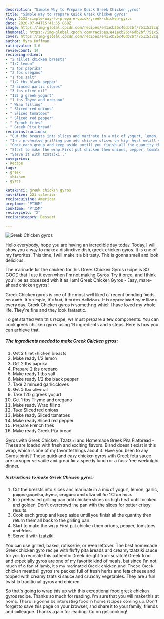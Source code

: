 ```yaml
---
description: "Simple Way to Prepare Quick Greek Chicken gyros"
title: "Simple Way to Prepare Quick Greek Chicken gyros"
slug: 3355-simple-way-to-prepare-quick-greek-chicken-gyros
date: 2020-07-04T15:41:55.868Z
image: https://img-global.cpcdn.com/recipes/e41acb26c46db2bf/751x532cq70/greek-chicken-gyros-recipe-main-photo.jpg
thumbnail: https://img-global.cpcdn.com/recipes/e41acb26c46db2bf/751x532cq70/greek-chicken-gyros-recipe-main-photo.jpg
cover: https://img-global.cpcdn.com/recipes/e41acb26c46db2bf/751x532cq70/greek-chicken-gyros-recipe-main-photo.jpg
author: Myra Hoffman
ratingvalue: 3.6
reviewcount: 14
recipeingredient:
- "2 fillet chicken breasts"
- "1/2 lemon"
- "2 tbs paprika"
- "2 tbs oregano"
- "1 tbs salt"
- "1/2 tbs black pepper"
- "2 minced garlic cloves"
- "3 tbs olive oil"
- "120 g greek yogurt"
- "1 tbs Thyme and oregano"
- " Wrap filling"
- " Sliced red onions"
- " Sliced tomatoes"
- " Sliced red pepper"
- " French fries"
- " Greek Pita bread"
recipeinstructions:
- "Cut the breasts into slices and marinate in a mix of yogurt, lemon, garlic, pepper,paprika,thyme, oregano and olive oil for 1/2 an hour."
- "In a preheated grilling pan add chicken slices on high heat untill cooked and golden. Don&#39;t overcrowd the pan with the slices for better crispy results."
- "Cook each group and keep aside untill you finish all the quantity then return them all back to the grilling pan."
- "Start to make the wrap.First put chicken then onions, pepper, tomatoes and fries."
- "Serve it with tzatziki.."
categories:
- Recipe
tags:
- greek
- chicken
- gyros

katakunci: greek chicken gyros 
nutrition: 221 calories
recipecuisine: American
preptime: "PT36M"
cooktime: "PT35M"
recipeyield: "3"
recipecategory: Dessert

---
```



![Greek Chicken gyros](https://img-global.cpcdn.com/recipes/e41acb26c46db2bf/751x532cq70/greek-chicken-gyros-recipe-main-photo.jpg)

Hello everybody, hope you are having an incredible day today. Today, I will show you a way to make a distinctive dish, greek chicken gyros. It is one of my favorites. This time, I will make it a bit tasty. This is gonna smell and look delicious.

The marinade for the chicken for this Greek Chicken Gyros recipe is SO GOOD that I use it even when I&#39;m not making Gyros. Try it once, and I think you&#39;ll be as obsessed with it as I am! Greek Chicken Gyros - Easy, make-ahead chicken gyros!

Greek Chicken gyros is one of the most well liked of recent trending foods on earth. It's simple, it's fast, it tastes delicious. It is appreciated by millions every day. Greek Chicken gyros is something which I have loved my whole life. They're fine and they look fantastic.


To get started with this recipe, we must prepare a few components. You can cook greek chicken gyros using 16 ingredients and 5 steps. Here is how you can achieve that.

<!--inarticleads1-->

##### The ingredients needed to make Greek Chicken gyros:

1. Get 2 fillet chicken breasts
1. Make ready 1/2 lemon
1. Get 2 tbs paprika
1. Prepare 2 tbs oregano
1. Make ready 1 tbs salt
1. Make ready 1/2 tbs black pepper
1. Take 2 minced garlic cloves
1. Get 3 tbs olive oil
1. Take 120 g greek yogurt
1. Get 1 tbs Thyme and oregano
1. Make ready  Wrap filling
1. Take  Sliced red onions
1. Make ready  Sliced tomatoes
1. Make ready  Sliced red pepper
1. Prepare  French fries
1. Make ready  Greek Pita bread


Gyros with Greek Chicken, Tzatziki and Homemade Greek Pita Flatbread - These are loaded with fresh and exciting flavors. Bland doesn&#39;t exist in this wrap, which is one of my favorite things about it. Have you been to any Gyros joints? These quick and easy chicken gyros with Greek feta sauce are so super versatile and great for a speedy lunch or a fuss-free weeknight dinner. 

<!--inarticleads2-->

##### Instructions to make Greek Chicken gyros:

1. Cut the breasts into slices and marinate in a mix of yogurt, lemon, garlic, pepper,paprika,thyme, oregano and olive oil for 1/2 an hour.
1. In a preheated grilling pan add chicken slices on high heat untill cooked and golden. Don&#39;t overcrowd the pan with the slices for better crispy results.
1. Cook each group and keep aside untill you finish all the quantity then return them all back to the grilling pan.
1. Start to make the wrap.First put chicken then onions, pepper, tomatoes and fries.
1. Serve it with tzatziki..


You can use grilled, baked, rotisserie, or even leftover. The best homemade Greek chicken gyro recipe with fluffy pita breads and creamy tzatziki sauce for you to recreate this authentic Greek delight from scratch! Greek food and especially gyros are one of my favorite kind of meals, but since I&#39;m not much of a fan of lamb, it&#39;s my marinated Greek chicken and. These Greek chicken meatball gyros are packed full of fresh herbs and feta cheese and topped with creamy tzatziki sauce and crunchy vegetables. They are a fun twist to traditional gyros and chicken. 

So that's going to wrap this up with this exceptional food greek chicken gyros recipe. Thanks so much for reading. I'm sure that you will make this at home. There is gonna be interesting food in home recipes coming up. Don't forget to save this page on your browser, and share it to your family, friends and colleague. Thanks again for reading. Go on get cooking!
